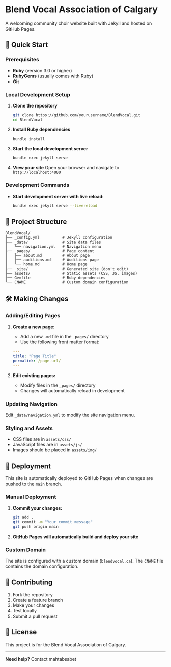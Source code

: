 # Blend Vocal Association of Calgary

A welcoming community choir website built with Jekyll and hosted on GitHub Pages.

## 🚀 Quick Start

### Prerequisites

- **Ruby** (version 3.0 or higher)
- **RubyGems** (usually comes with Ruby)
- **Git**

### Local Development Setup

1. **Clone the repository**

   ```bash
   git clone https://github.com/yourusername/BlendVocal.git
   cd BlendVocal
   ```

2. **Install Ruby dependencies**

   ```bash
   bundle install
   ```

3. **Start the local development server**

   ```bash
   bundle exec jekyll serve
   ```

4. **View your site**
   Open your browser and navigate to `http://localhost:4000`

### Development Commands

- **Start development server with live reload:**

  ```bash
  bundle exec jekyll serve --livereload
  ```

## 📁 Project Structure

```
BlendVocal/
├── _config.yml          # Jekyll configuration
├── _data/               # Site data files
│   └── navigation.yml   # Navigation menu
├── _pages/              # Page content
│   ├── about.md         # About page
│   ├── auditions.md     # Auditions page
│   └── home.md          # Home page
├── _site/               # Generated site (don't edit)
├── assets/              # Static assets (CSS, JS, images)
├── Gemfile              # Ruby dependencies
└── CNAME                # Custom domain configuration
```

## 🛠️ Making Changes

### Adding/Editing Pages

1. **Create a new page:**
   - Add a new `.md` file in the `_pages/` directory
   - Use the following front matter format:

   ```yaml
   ---
   title: "Page Title"
   permalink: /page-url/
   ---
   ```

2. **Edit existing pages:**
   - Modify files in the `_pages/` directory
   - Changes will automatically reload in development

### Updating Navigation

Edit `_data/navigation.yml` to modify the site navigation menu.

### Styling and Assets

- CSS files are in `assets/css/`
- JavaScript files are in `assets/js/`
- Images should be placed in `assets/img/`

## 🚀 Deployment

This site is automatically deployed to GitHub Pages when changes are pushed to the `main` branch.

### Manual Deployment

1. **Commit your changes:**

   ```bash
   git add .
   git commit -m "Your commit message"
   git push origin main
   ```

2. **GitHub Pages will automatically build and deploy your site**

### Custom Domain

The site is configured with a custom domain (`blendvocal.ca`). The `CNAME` file contains the domain configuration.

## 🤝 Contributing

1. Fork the repository
2. Create a feature branch
3. Make your changes
4. Test locally
5. Submit a pull request

## 📄 License

This project is for the Blend Vocal Association of Calgary.

---

**Need help?** Contact mahtabsabet
